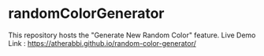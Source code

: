 # randomColorGenerator
This repository hosts the "Generate New Random Color" feature.
Live Demo Link : https://atherabbi.github.io/random-color-generator/
